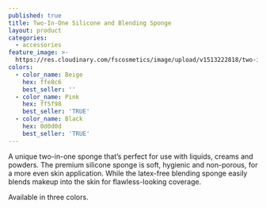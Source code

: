 ```yaml
---
published: true
title: Two-In-One Silicone and Blending Sponge
layout: product
categories:
  - accessories
feature_image: >-
  https://res.cloudinary.com/fscosmetics/image/upload/v1513222818/two-in-one-silicone-and-blending-sponge.jpg
colors:
  - color_name: Beige
    hex: ffe8c6
    best_seller: ''
  - color_name: Pink
    hex: ff5f98
    best_seller: 'TRUE'
  - color_name: Black
    hex: 0d0d0d
    best_seller: 'TRUE'
---
```

A unique two-in-one sponge that’s perfect for use with liquids, creams and powders.  The premium silicone sponge is soft, hygienic and non-porous, for a more even skin application. While the latex-free blending sponge easily blends makeup into the skin for flawless-looking coverage. 

Available in three colors.

